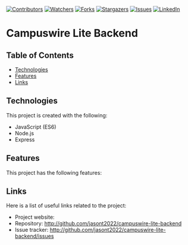 <!-- Project Shields -->
<!--
*** Using markdown "reference style" links for readability.
*** Reference links are enclosed in brackets [ ] instead of parentheses ( ).
*** See the bottom of this document for the declaration of the reference variables
-->
[![Contributors][contributors-shield]][contributors-url]
[![Watchers][watchers-shield]][watchers-url]
[![Forks][forks-shield]][forks-url]
[![Stargazers][stars-shield]][stars-url]
[![Issues][issues-shield]][issues-url]
[![LinkedIn][linkedin-shield]][linkedin-url]

# Campuswire Lite Backend

## Table of Contents
* [Technologies](#technologies)
* [Features](#features)
* [Links](#links)

## Technologies
This project is created with the following:
* JavaScript (ES6)
* Node.js
* Express

## Features
This project has the following features:

## Links
Here is a list of useful links related to the project:
* Project website: 
* Repository: http://github.com/jasont2022/campuswire-lite-backend
* Issue tracker: http://github.com/jasont2022/campuswire-lite-backend/issues

<!-- Links -->
[contributors-shield]: https://img.shields.io/github/contributors/jasont2022/campuswire-lite-backend.svg?color=brightgreen&style=flat-square
[contributors-url]: https://github.com/jasont2022/campuswire-lite-backend/graphs/contributors
[watchers-shield]: https://img.shields.io/github/watchers/jasont2022/campuswire-lite-backend?style=flat-square
[watchers-url]: https://github.com/jasont2022/campuswire-lite-backend/watchers
[forks-shield]: https://img.shields.io/github/forks/jasont2022/campuswire-lite-backend.svg?style=flat-square
[forks-url]: https://github.com/jasont2022/campuswire-lite-backend/network/members
[stars-shield]: https://img.shields.io/github/stars/jasont2022/campuswire-lite-backend.svg?style=flat-square
[stars-url]: https://github.com/jasont2022/campuswire-lite-backend/stargazers
[issues-shield]: https://img.shields.io/github/issues/jasont2022/campuswire-lite-backend?color=success&style=flat-square
[issues-url]: https://github.com/jasont2022/campuswire-lite-backend/issues
[linkedin-shield]: https://img.shields.io/badge/-LinkedIn-black.svg?style=flat-square&logo=linkedin&colorB=555
[linkedin-url]: https://linkedin.com/in/jasontran2022
